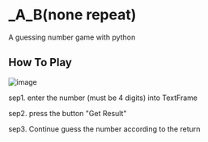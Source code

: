 # _A_B(none repeat)
A guessing number game with python

How To Play
--
![image](https://user-images.githubusercontent.com/40926604/125160816-99291700-e1b1-11eb-8caa-203ef468fb78.png)

sep1. enter the number (must be 4 digits) into TextFrame

sep2. press the button "Get Result"

sep3. Continue guess the number according to the return
